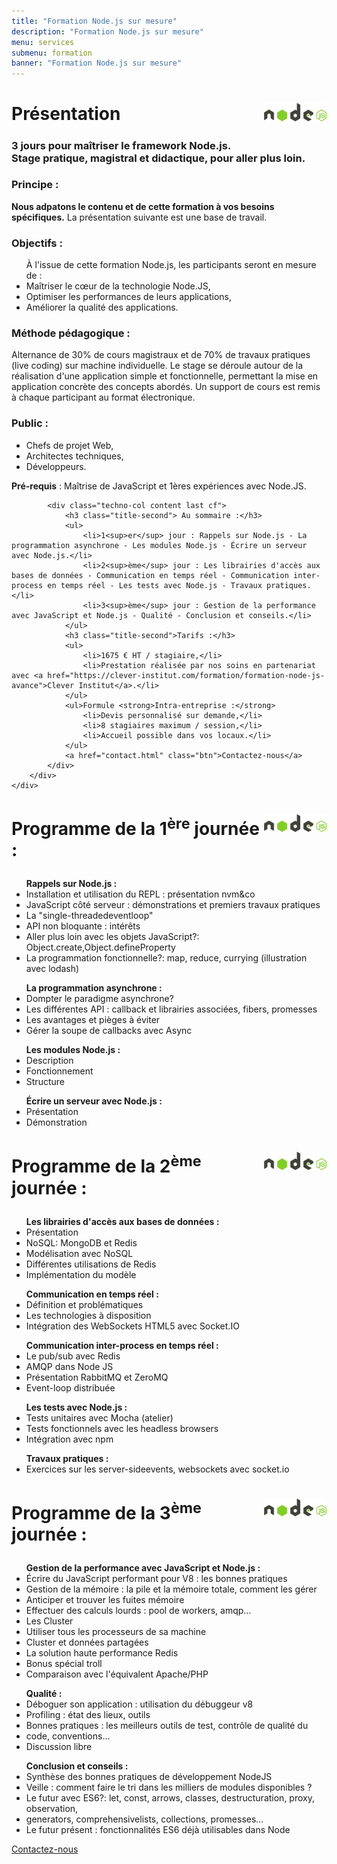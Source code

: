 ```yaml
---
title: "Formation Node.js sur mesure"
description: "Formation Node.js sur mesure"
menu: services
submenu: formation
banner: "Formation Node.js sur mesure"
---
```

<div class="techno-logo">
	<div class="wrap cf">
		<div class="inner">
			<h2 style="font-size:2em;"><img src="img/logo-nodejs.svg" alt="Node.js" style="width:100px;float:right;">Présentation</h2>
		</div>
	</div>
</div>

<section class="section">
	<div class="wrap cf">
		<div class="inner">
			<h3 class="title-second">3 jours pour maîtriser le framework Node.js.<br>Stage pratique, magistral et didactique, pour aller plus loin.</h3>
			<div class="techno-col content cf">
				<h3 class="title-second">Principe :</h3>
				<p><strong>Nous adpatons le contenu et de cette formation à vos besoins spécifiques.</strong> La présentation suivante est une base de travail.</p>
				<h3 class="title-second">Objectifs :</h3>
				<ul>À l'issue de cette formation Node.js, les participants seront en mesure de :
					<li>Maîtriser le cœur de la technologie Node.JS,</li>
					<li>Optimiser les performances de leurs applications,</li>
					<li>Améliorer la qualité des applications.</li>
				</ul>
				<h3 class="title-second">Méthode pédagogique :</h3>
				<p>Alternance de 30% de cours magistraux et de 70% de travaux pratiques (live coding) sur machine individuelle. Le stage se déroule autour de la réalisation d'une application simple et fonctionnelle, permettant la mise en application concrète des concepts abordés. Un support de cours est remis à chaque participant au format électronique.</p>
				<h3 class="title-second">Public :</h3>
				<ul>
					<li>Chefs de projet Web,</li>
					<li>Architectes techniques,</li>
					<li>Développeurs.</li>
				</ul>
				<p><strong>Pré-requis</strong> : Maîtrise de JavaScript et 1ères expériences avec Node.JS.</p>
			</div>

			<div class="techno-col content last cf">
				<h3 class="title-second"> Au sommaire :</h3>
				<ul>
					<li>1<sup>er</sup> jour : Rappels sur Node.js - La programmation asynchrone - Les modules Node.js - Écrire un serveur avec Node.js.</li>
					<li>2<sup>ème</sup> jour : Les librairies d'accès aux bases de données - Communication en temps réel - Communication inter-process en temps réel - Les tests avec Node.js - Travaux pratiques.</li>
					<li>3<sup>ème</sup> jour : Gestion de la performance avec JavaScript et Node.js - Qualité - Conclusion et conseils.</li>
				</ul>
				<h3 class="title-second">Tarifs :</h3>
				<ul>
					<li>1675 € HT / stagiaire,</li>
					<li>Prestation réalisée par nos soins en partenariat avec <a href="https://clever-institut.com/formation/formation-node-js-avance">Clever Institut</a>.</li>
				</ul>
				<ul>Formule <strong>Intra-entreprise :</strong>
					<li>Devis personnalisé sur demande,</li>
					<li>8 stagiaires maximum / session,</li>
					<li>Accueil possible dans vos locaux.</li>
				</ul>
				<a href="contact.html" class="btn">Contactez-nous</a>
			</div>
		</div>
	</div>
</section>

<div class="techno-logo">
	<div class="wrap cf">
		<div class="inner">
			<h3 style="font-size:2em;">
				<img src="img/logo-nodejs.svg" alt="Node.js" style="width:100px;float:right;">
				Programme de la 1<sup>ère</sup> journée :
			</h3>
		</div>
	</div>
</div>
<section class="section">
	<div class="wrap cf">
		<div class="inner">
			<div class="techno-col content cf">
				<ul><strong>Rappels sur Node.js :</strong>
					<li>Installation et utilisation du REPL : présentation nvm&co</li>
					<li>JavaScript côté serveur : démonstrations et premiers travaux pratiques</li>
					<li>La "single-threadedeventloop"</li>
					<li>API non bloquante : intérêts</li>
					<li>Aller plus loin avec les objets JavaScript?: Object.create,Object.defineProperty</li>
					<li>La programmation fonctionnelle?: map, reduce, currying (illustration avec lodash)</li>
				</ul>
				<ul><strong>La programmation asynchrone :</strong>
					<li>Dompter le paradigme asynchrone?</li>
					<li>Les différentes API : callback et librairies associées, fibers, promesses</li>
					<li>Les avantages et pièges à éviter</li>
					<li>Gérer la soupe de callbacks avec Async</li>
				</ul>
			</div>
			<div class="techno-col content last cf">
				<ul><strong>Les modules Node.js :</strong>
					<li>Description</li>
					<li>Fonctionnement</li>
					<li>Structure</li>
				</ul>
				<ul><strong>Écrire un serveur avec Node.js :</strong>
					<li>Présentation</li>
					<li>Démonstration</li>
				</ul>
			</div>
		</div>
	</div>
</section>

<div class="techno-logo">
	<div class="wrap cf">
		<div class="inner">
			<h3 style="font-size:2em;">
				<img src="img/logo-nodejs.svg" alt="Node.js" style="width:100px;float:right;">
				Programme de la 2<sup>ème</sup> journée :
			</h3>
		</div>
	</div>
</div>
<section class="section">
	<div class="wrap cf">
		<div class="inner">
			<div class="techno-col content cf">
				<ul><strong>Les librairies d'accès aux bases de données :</strong>
					<li>Présentation</li>
					<li>NoSQL: MongoDB et Redis</li>
					<li>Modélisation avec NoSQL</li>
					<li>Différentes utilisations de Redis</li>
					<li>Implémentation du modèle</li>
				</ul>
				<ul><strong>Communication en temps réel :</strong>
					<li>Définition et problématiques</li>
					<li>Les technologies à disposition</li>
					<li>Intégration des WebSockets HTML5 avec Socket.IO</li>
					</ul>
			</div>
			<div class="techno-col content last cf">
				<ul><strong>Communication inter-process en temps réel :</strong>
					<li>Le pub/sub avec Redis</li>
					<li>AMQP dans Node JS</li>
					<li>Présentation RabbitMQ et ZeroMQ</li>
					<li>Event-loop distribuée</li>
				</ul>
				<ul><strong>Les tests avec Node.js :</strong>
					<li>Tests unitaires avec Mocha (atelier)</li>
					<li>Tests fonctionnels avec les headless browsers</li>
					<li>Intégration avec npm</li>
				</ul>
				<ul><strong>Travaux pratiques :</strong>
					<li>Exercices sur les server-sideevents, websockets avec socket.io</li>
				</ul>
			</div>
		</div>
	</div>
</section>

<div class="techno-logo">
	<div class="wrap cf">
		<div class="inner">
			<h3 style="font-size:2em;">
				<img src="img/logo-nodejs.svg" alt="Node.js" style="width:100px;float:right;">
				Programme de la 3<sup>ème</sup> journée :
			</h3>
		</div>
	</div>
</div>

<section class="section">
	<div class="wrap cf">
		<div class="inner">
			<div class="techno-col content cf">
				<ul><strong>Gestion de la performance avec JavaScript et Node.js :</strong>
					<li>Écrire du JavaScript performant pour V8 : les bonnes pratiques</li>
					<li>Gestion de la mémoire : la pile et la mémoire totale, comment les gérer</li>
					<li>Anticiper et trouver les fuites mémoire</li>
					<li>Effectuer des calculs lourds : pool de workers, amqp…</li>
					<li>Les Cluster</li>
					<li>Utiliser tous les processeurs de sa machine</li>
					<li>Cluster et données partagées</li>
					<li>La solution haute performance Redis</li>
					<li>Bonus spécial troll</li>
					<li>Comparaison avec l'équivalent Apache/PHP</li>
				</ul>
				<ul><strong>Qualité :</strong>
					<li>Déboguer son application : utilisation du débuggeur v8</li>
					<li>Profiling : état des lieux, outils</li>
					<li>Bonnes pratiques : les meilleurs outils de test, contrôle de qualité du</li>
					<li>code, conventions…</li>
					<li>Discussion libre</li>
				</ul>
			</div>
			<div class="techno-col content last cf">
				<ul><strong>Conclusion et conseils :</strong>
					<li>Synthèse des bonnes pratiques de développement NodeJS</li>
					<li>Veille : comment faire le tri dans les milliers de modules disponibles ?</li>
					<li>Le futur avec ES6?:  let, const, arrows, classes, destructuration, proxy, observation, 	<li>generators, comprehensivelists, collections, promesses…</li>
					<li>Le futur présent : fonctionnalités ES6 déjà utilisables dans Node</li>
				</ul>
				<a href="contact.html" class="btn">Contactez-nous</a>
			</div>
		</div>
	</div>
</section>
